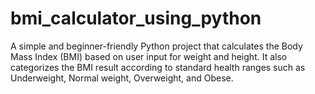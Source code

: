 # bmi_calculator_using_python
A simple and beginner-friendly Python project that calculates the Body Mass Index (BMI) based on user input for weight and height. It also categorizes the BMI result according to standard health ranges such as Underweight, Normal weight, Overweight, and Obese.
